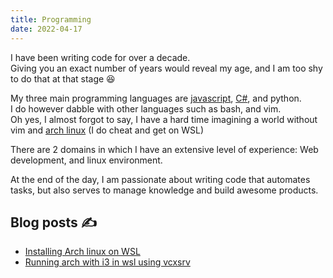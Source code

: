 ```yaml
---
title: Programming
date: 2022-04-17
---
```


I have been writing code for over a decade.\
Giving you an exact number of years would reveal my age, and I am too shy to do that at that stage 😆

My three main programming languages are [javascript](br1fz3j3), [C#](hwgq2ny4), and python.\
I do however dabble with other languages such as bash, and vim.\
Oh yes, I almost forgot to say, I have a hard time imagining a world without vim and [arch linux](tmic0p2e) (I do cheat and get on WSL)

There are 2 domains in which I have an extensive level of experience: Web development, and linux environment.

At the end of the day, I am passionate about writing code that automates tasks, but also serves to manage knowledge and build awesome products.


## Blog posts ✍
  - [Installing Arch linux on WSL](qfosh20u)
  - [Running arch with i3 in wsl using vcxsrv](lbzvfcl7)
